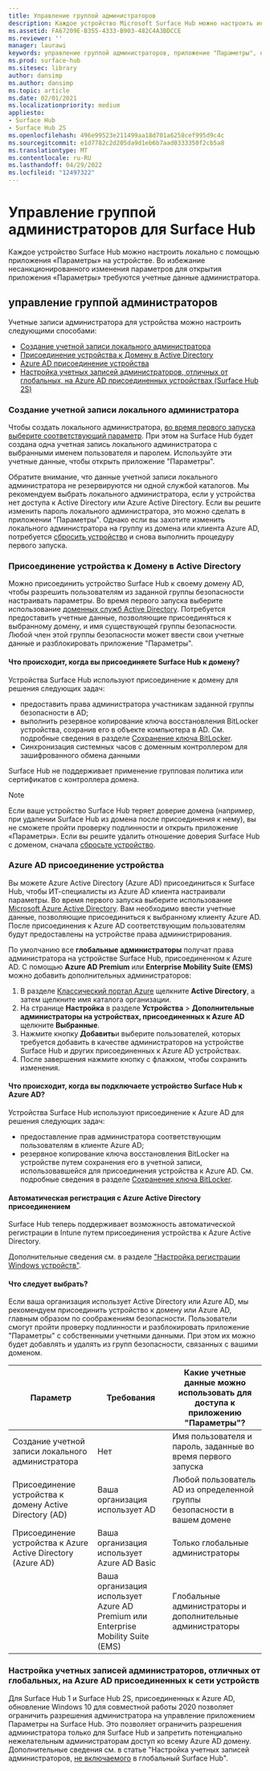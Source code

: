 ```yaml
---
title: Управление группой администраторов
description: Каждое устройство Microsoft Surface Hub можно настроить индивидуально, открыв приложение "Параметры" на устройстве.
ms.assetid: FA67209E-B355-4333-B903-482C4A3BDCCE
ms.reviewer: ''
manager: laurawi
keywords: управление группой администраторов, приложение "Параметры", настройка Surface Hub
ms.prod: surface-hub
ms.sitesec: library
author: dansimp
ms.author: dansimp
ms.topic: article
ms.date: 02/01/2021
ms.localizationpriority: medium
appliesto:
- Surface Hub
- Surface Hub 2S
ms.openlocfilehash: 496e99523e211499aa18d701a6258cef995d9c4c
ms.sourcegitcommit: e1d7782c2d205da9d1eb6b7aad0333350f2cb5a8
ms.translationtype: MT
ms.contentlocale: ru-RU
ms.lasthandoff: 04/29/2022
ms.locfileid: "12497322"
---
```

# <a name="admin-group-management-for-surface-hub"></a>Управление группой администраторов для Surface Hub

Каждое устройство Surface Hub можно настроить локально с помощью приложения «Параметры» на устройстве. Во избежание несанкционированного изменения параметров для открытия приложения «Параметры» требуются учетные данные администратора.

## <a name="admin-group-management"></a>управление группой администраторов

Учетные записи администратора для устройства можно настроить следующими способами:

- [Создание учетной записи локального администратора](#create-a-local-admin-account)
- [Присоединение устройства к Домену в Active Directory](#domain-join-the-device-to-active-directory)
- [Azure AD присоединение устройства](#azure-ad-join-the-device)
- [Настройка учетных записей администраторов, отличных от глобальных, на Azure AD присоединенных устройствах (Surface Hub 2S)](#configure-non-global-admin-accounts-on-azure-ad-joined-devices)

### <a name="create-a-local-admin-account"></a>Создание учетной записи локального администратора

Чтобы создать локального администратора, [во время первого запуска выберите соответствующий параметр](first-run-program-surface-hub.md). При этом на Surface Hub будет создана одна учетная запись локального администратора с выбранными именем пользователя и паролем. Используйте эти учетные данные, чтобы открыть приложение "Параметры".

Обратите внимание, что данные учетной записи локального администратора не резервируются ни одной службой каталогов. Мы рекомендуем выбрать локального администратора, если у устройства нет доступа к Active Directory или Azure Active Directory. Если вы решите изменить пароль локального администратора, это можно сделать в приложении "Параметры". Однако если вы захотите изменить локального администратора на группу из домена или клиента Azure AD, потребуется [сбросить устройство](device-reset-surface-hub.md) и снова выполнить процедуру первого запуска.

### <a name="domain-join-the-device-to-active-directory"></a>Присоединение устройства к Домену в Active Directory

Можно присоединить устройство Surface Hub к своему домену AD, чтобы разрешить пользователям из заданной группы безопасности настраивать параметры. Во время первого запуска выберите использование [доменных служб Active Directory](first-run-program-surface-hub.md#active-directory-domain-services). Потребуется предоставить учетные данные, позволяющие присоединяться к выбранному домену, и имя существующей группы безопасности. Любой член этой группы безопасности может ввести свои учетные данные и разблокировать приложение "Параметры".

#### <a name="what-happens-when-you-domain-join-your-surface-hub"></a>Что происходит, когда вы присоединяете Surface Hub к домену?

Устройства Surface Hub используют присоединение к домену для решения следующих задач:

- предоставить права администратора участникам заданной группы безопасности в AD;
- выполнить резервное копирование ключа восстановления BitLocker устройства, сохранив его в объекте компьютера в AD. См. подробные сведения в разделе [Сохранение ключа BitLocker](save-bitlocker-key-surface-hub.md).
- Синхронизация системных часов с доменным контроллером для зашифрованного обмена данными

Surface Hub не поддерживает применение групповая политика или сертификатов с контроллера домена.

> [!NOTE]
> Если ваше устройство Surface Hub теряет доверие домена (например, при удалении Surface Hub из домена после присоединения к нему), вы не сможете пройти проверку подлинности и открыть приложение «Параметры». Если вы решите удалить отношение доверия Surface Hub с доменом, сначала [сбросьте устройство](device-reset-surface-hub.md).

### <a name="azure-ad-join-the-device"></a>Azure AD присоединение устройства

Вы можете Azure Active Directory (Azure AD) присоединиться к Surface Hub, чтобы ИТ-специалисты из Azure AD клиента настраивали параметры. Во время первого запуска выберите использование [Microsoft Azure Active Directory](first-run-program-surface-hub.md#microsoft-azure-active-directory). Вам необходимо ввести учетные данные, позволяющие присоединиться к выбранному клиенту Azure AD. После присоединения к Azure AD соответствующим пользователям будут предоставлены на устройстве права администрирования.

По умолчанию все **глобальные администраторы** получат права администратора на устройстве Surface Hub, присоединенном к Azure AD. С помощью **Azure AD Premium** или **Enterprise Mobility Suite (EMS)** можно добавить дополнительных администраторов:

1. В разделе [Классический портал Azure](https://portal.azure.com/) щелкните **Active Directory**, а затем щелкните имя каталога организации.
2. На странице **Настройка** в разделе **Устройства** > **Дополнительные администраторы на устройствах, присоединенных к Azure AD** щелкните **Выбранные**.
3. Нажмите кнопку **Добавить**и выберите пользователей, которых требуется добавить в качестве администраторов на устройстве Surface Hub и других присоединенных к Azure AD устройствах.
4. После завершения нажмите кнопку с флажком, чтобы сохранить изменения.

#### <a name="what-happens-when-you-azure-ad-join-your-surface-hub"></a>Что происходит, когда вы подключаете устройство Surface Hub к Azure AD?

Устройства Surface Hub используют присоединение к Azure AD для решения следующих задач:

- предоставление прав администратора соответствующим пользователям в клиенте Azure AD;
- резервное копирование ключа восстановления BitLocker на устройстве путем сохранения его в учетной записи, использовавшейся для присоединения устройства к Azure AD. См. подробные сведения в разделе [Сохранение ключа BitLocker](save-bitlocker-key-surface-hub.md).

#### <a name="automatic-enrollment-via-azure-active-directory-join"></a>Автоматическая регистрация с Azure Active Directory присоединением

Surface Hub теперь поддерживает возможность автоматической регистрации в Intune путем присоединения устройства к Azure Active Directory.

Дополнительные сведения см. в разделе ["Настройка регистрации Windows устройств"](/intune/windows-enroll#enable-windows-10-automatic-enrollment).

#### <a name="which-should-i-choose"></a>Что следует выбрать?

Если ваша организация использует Active Directory или Azure AD, мы рекомендуем присоединить устройство к домену или Azure AD, главным образом по соображениям безопасности. Пользователи смогут пройти проверку подлинности и разблокировать приложение "Параметры" с собственными учетными данными. При этом их можно будет добавлять и удалять из групп безопасности, связанных с вашими доменом.

| Параметр                                            | Требования                            | Какие учетные данные можно использовать для доступа к приложению "Параметры"?  |
|---------------------------------------------------|-----------------------------------------|-------|
| Создание учетной записи локального администратора                      | Нет                                    | Имя пользователя и пароль, заданные во время первого запуска |
| Присоединение устройства к домену Active Directory (AD)              | Ваша организация использует AD               | Любой пользователь AD из определенной группы безопасности в вашем домене |
| Присоединение устройства к Azure Active Directory (Azure AD) | Ваша организация использует Azure AD Basic   | Только глобальные администраторы |
| &nbsp;                                            | Ваша организация использует Azure AD Premium или Enterprise Mobility Suite (EMS) | Глобальные администраторы и дополнительные администраторы |

### <a name="configure-non-global-admin-accounts-on-azure-ad-joined-devices"></a>Настройка учетных записей администраторов, отличных от глобальных, на Azure AD присоединенных к сети устройств

Для Surface Hub 1 и Surface Hub 2S, присоединенных к Azure AD, обновление Windows 10 для совместной работы 2020 позволяет ограничить разрешения администратора на управление приложением Параметры на Surface Hub. Это позволяет ограничить разрешения администратора только для Surface Hub и запретить потенциально нежелательным администраторам доступ ко всему Azure AD домену. Дополнительные сведения см. в статье "Настройка учетных записей администраторов, [не включаемого](surface-hub-2s-nonglobal-admin.md) в глобальный Surface Hub".
